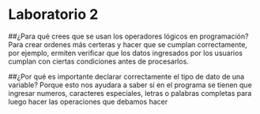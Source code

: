 # Laboratorio 2 

##¿Para qué crees que se usan los operadores lógicos en programación?
Para crear ordenes más certeras y hacer que se cumplan correctamente, por ejemplo, ermiten verificar que los datos ingresados por los usuarios cumplan con ciertas condiciones antes de procesarlos.

 
##¿Por qué es importante declarar correctamente el tipo de dato de una variable?
Porque esto nos ayudara a saber si en el programa se tienen que ingresar numeros, caracteres especiales, letras o palabras completas para luego hacer las operaciones que debamos hacer
